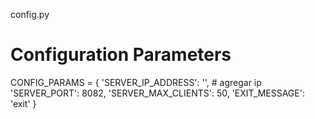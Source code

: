 config.py
# Configuration Parameters

CONFIG_PARAMS = {
    'SERVER_IP_ADDRESS': '', # agregar ip
    'SERVER_PORT': 8082,
    'SERVER_MAX_CLIENTS': 50,
    'EXIT_MESSAGE': 'exit'
}